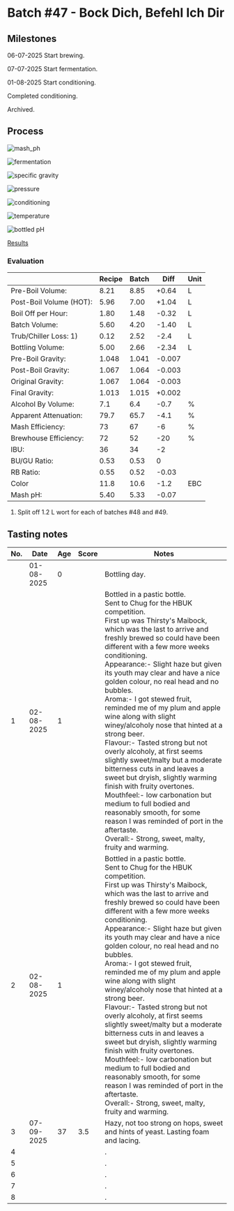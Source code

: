 # Batch #47 - Bock Dich, Befehl Ich Dir

## Milestones

06-07-2025 Start brewing.

07-07-2025 Start fermentation.

01-08-2025 Start conditioning.

Completed conditioning.

Archived.

## Process

![mash_ph](mash_ph.png)

![fermentation](fermentation.png)

![specific gravity](gravity.png)

![pressure](pressure.png)

![conditioning](conditioning.png)

![temperature](temperature.png)

![bottled pH](bottled_ph.png)

[Results](Batch_47_Bock_Dich_Befehl_Ich_Dir_results.pdf)

### Evaluation

|                         | Recipe | Batch | Diff   | Unit |
|-------------------------|--------|-------|--------|------|
| Pre-Boil Volume:        | 8.21   | 8.85  | +0.64  | L    |
| Post-Boil Volume (HOT): | 5.96   | 7.00  | +1.04  | L    |
| Boil Off per Hour:      | 1.80   | 1.48  | -0.32  | L    |
| Batch Volume:           | 5.60   | 4.20  | -1.40  | L    |
| Trub/Chiller Loss: 1)   | 0.12   | 2.52  | -2.4   | L    |
| Bottling Volume:        | 5.00   | 2.66  | -2.34  | L    |
| Pre-Boil Gravity:       | 1.048  | 1.041 | -0.007 |      |
| Post-Boil Gravity:      | 1.067  | 1.064 | -0.003 |      |
| Original Gravity:       | 1.067  | 1.064 | -0.003 |      |
| Final Gravity:          | 1.013  | 1.015 | +0.002 |      |
| Alcohol By Volume:      | 7.1    | 6.4   | -0.7   | %    |
| Apparent Attenuation:   | 79.7   | 65.7  | -4.1   | %    |
| Mash Efficiency:        | 73     | 67    | -6     | %    |
| Brewhouse Efficiency:   | 72     | 52    | -20    | %    |
| IBU:                    | 36     | 34    | -2     |      |
| BU/GU Ratio:            | 0.53   | 0.53  | 0      |      |
| RB Ratio:               | 0.55   | 0.52  | -0.03  |      |
| Color                   | 11.8   | 10.6  | -1.2   | EBC  |
| Mash pH:                | 5.40   | 5.33  | -0.07  |      |

1) Split off 1.2 L wort for each of batches #48 and #49.

## Tasting notes

| No. | Date       | Age | Score | Notes |
|-----|------------|-----|-------|-------|
|     | 01-08-2025 |   0 |       | Bottling day. |
|   1 | 02-08-2025 |   1 |       | Bottled in a pastic bottle.<br>Sent to Chug for the HBUK competition.<br>First up was Thirsty's Maibock, which was the last to arrive and freshly brewed so could have been different with a few more weeks conditioning.<br>Appearance:- Slight haze but given its youth may clear and have a nice golden colour, no real head and no bubbles.<br>Aroma:- I got stewed fruit, reminded me of my plum and apple wine along with slight winey/alcoholy nose that hinted at a strong beer.<br>Flavour:- Tasted strong but not overly alcoholy, at first seems slightly sweet/malty but a moderate bitterness cuts in and leaves a sweet but dryish, slightly warming finish with fruity overtones.<br>Mouthfeel:- low carbonation but medium to full bodied and reasonably smooth, for some reason I was reminded of port in the aftertaste.<br>Overall:- Strong, sweet, malty, fruity and warming. |
|   2 | 02-08-2025 |   1 |       | Bottled in a pastic bottle.<br>Sent to Chug for the HBUK competition.<br>First up was Thirsty's Maibock, which was the last to arrive and freshly brewed so could have been different with a few more weeks conditioning.<br>Appearance:- Slight haze but given its youth may clear and have a nice golden colour, no real head and no bubbles.<br>Aroma:- I got stewed fruit, reminded me of my plum and apple wine along with slight winey/alcoholy nose that hinted at a strong beer.<br>Flavour:- Tasted strong but not overly alcoholy, at first seems slightly sweet/malty but a moderate bitterness cuts in and leaves a sweet but dryish, slightly warming finish with fruity overtones.<br>Mouthfeel:- low carbonation but medium to full bodied and reasonably smooth, for some reason I was reminded of port in the aftertaste.<br>Overall:- Strong, sweet, malty, fruity and warming. |
|   3 | 07-09-2025 |  37 | 3.5   | Hazy, not too strong on hops, sweet and hints of yeast. Lasting foam and lacing. |
|   4 |            |     |       | . |
|   5 |            |     |       | . |
|   6 |            |     |       | . |
|   7 |            |     |       | . |
|   8 |            |     |       | . |
